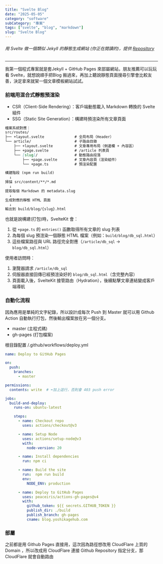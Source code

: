 ```yaml
---
title: "Svelte Blog"
date: "2025-05-05"
category: "software"
subCategory: "專案"
tags: ["svelte", "blog", "markdown"]
slug: "Svelte Blog"
---
```


###### 用 Svelte 做一個類似 Jekyll 的靜態生成網站 (你正在閱讀的)，提供 [Repository](https://github.com/cao0085/svelte-blog)

---

我第一個程式專案就是套Jekyll + GitHub Pages 來部屬網站，朋友推薦可以玩玩看 Svelte，就想說順手把Blog 搬過來，再加上聽說靜態頁面搜尋引擎會比較友善，決定拿來就架一個文章模板網站試試。

### 前端用混合式靜態預渲染

- CSR（Client-Side Rendering）：客戶端動態載入 Markdown 轉換的 Svelte 組件
- SSG（Static Site Generation）：構建時預渲染所有文章頁面

```markdown
檔案系統對應：
src/routes/
├── +layout.svelte              # 全局布局（Header）
└── article/                    # 子路由目錄
    ├── +layout.svelte          # 文章專用布局（側邊欄 + 內容區）
    ├── +page.svelte            # /article 列表頁
    └── [slug]/                 # 動態路由段落
        ├── +page.svelte        # 文章內容頁（渲染組件）
        └── +page.ts            # 預渲染配置
```

```markdown
構建階段 (npm run build)
  ↓
掃描 src/content/**/*.md
  ↓
提取每個 Markdown 的 metadata.slug
  ↓
生成對應的靜態 HTML 頁面
  ↓
輸出到 build/blog/{slug}.html
```

也就是說構建(打包)時，SvelteKit 會：
1. 從 `+page.ts` 的 `entries()` 函數取得所有文章的 slug 列表
2. 為每個 slug 預渲染一個靜態 HTML 檔案（例如：`build/blog/db_sql.html`）
3. 這些檔案路徑與 URL 路徑完全對應（`/article/db_sql` → `blog/db_sql.html`）

使用者訪問時：
1. 瀏覽器請求 `/article/db_sql`
2. 伺服器直接回傳已經預渲染好的 `blog/db_sql.html`（含完整內容）
3. 頁面載入後，SvelteKit 接管路由（Hydration），後續點擊文章連結變成客戶端導航


### 自動化流程

因為應用是單純的文字紀錄，所以設計成每次 Push 到 Master 就可以用 Github Action 自動執行打包，然後輸出檔案放在另一個分支。

- master (主程式碼)
- gh-pages (打包檔案)

根目錄配置 /.github/workflows/deploy.yml

```yml
name: Deploy to GitHub Pages

on:
  push:
    branches:
      - master

permissions:
  contents: write  # ⬅加上這行，否則會 403 push error

jobs:
  build-and-deploy:
    runs-on: ubuntu-latest

    steps:
      - name: Checkout repo
        uses: actions/checkout@v3

      - name: Setup Node
        uses: actions/setup-node@v3
        with:
          node-version: 20

      - name: Install dependencies
        run: npm ci

      - name: Build the site
        run:  npm run build
        env:
          NODE_ENV: production

      - name: Deploy to GitHub Pages
        uses: peaceiris/actions-gh-pages@v4
        with:
          github_token: ${{ secrets.GITHUB_TOKEN }}
          publish_dir: ./build
          publish_branch: gh-pages
          cname: blog.yoshikagehub.com
```


### 部屬

之前都是用 Github Pages 直接用，這次因為路徑想改用 CloudFlare 上買的 Domain ，所以改成用 CloudFlare 連接 Github Repository 指定分支，那 CloudFlare 就會自動路由